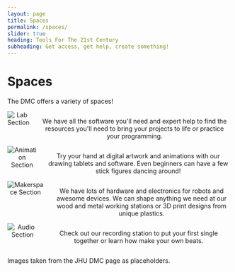 ```yaml
---
layout: page
title: Spaces
permalink: /spaces/
slider: true
heading: Tools For The 21st Century
subheading: Get access, get help, create something!
---
```

# Spaces

The DMC offers a variety of spaces!
<center>
<div class="row">
	<div class="large-12 columns">
		<img src="{{site.imgurl}}spaces/lab-section.jpg" alt="Lab Section">
		<p>We have all the software you'll need and expert help to find the resources you'll need to bring your projects to life or practice your programming.</p>
	</div>
</div>

<div class="row">
	<div class="large-12 columns">
		<img src="{{site.imgurl}}spaces/animation-section.jpg" alt="Animation Section">
		<p>Try your hand at digital artwork and animations with our drawing tablets and software. Even beginners can have a few stick figures dancing around!</p>
	</div>
</div>

<div class="row">
	<div class="large-12 columns">
		<img src="{{site.imgurl}}spaces/makerspace-section.jpg" alt="Makerspace Section">
		<p>We have lots of hardware and electronics for robots and awesome devices. We can shape anything we need at our wood and metal working stations or 3D print designs from unique plastics.</p>
	</div>
</div>

<div class="row">
	<div class="large-12 columns">
		<img src="{{site.imgurl}}spaces/audio-section.jpg" alt="Audio Section">
		<p>Check out our recording station to put your first single together or learn how make your own beats.</p>
	</div>
</div>
</center>

<p>Images taken from the JHU DMC page as placeholders.</p>